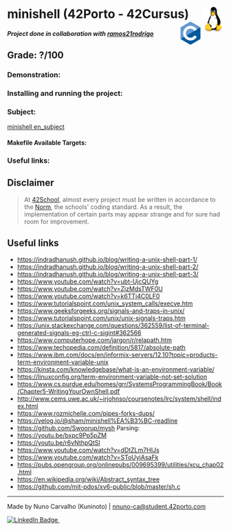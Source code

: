 # minishell (42Porto - 42Cursus) <img src="https://github.com/devicons/devicon/blob/master/icons/linux/linux-original.svg" title="Linux" alt="Linux Logo" width="50" height="60" align="right" />&nbsp; <img src="https://github.com/devicons/devicon/blob/master/icons/c/c-original.svg" title="C" alt="C Logo" width="55" height="55" align="right" />&nbsp;  

##### Project done in collaboration with [ramos21rodrigo](https://github.com/ramos21rodrigo)

## Grade: ?/100

###  Demonstration:

### Installing and running the project:

###  Subject:
[minishell en_subject](./extras/en.subject_minishell.pdf)

#### Makefile Available Targets:  

### Useful links:  

## Disclaimer
> At [42School](https://en.wikipedia.org/wiki/42_(school)), almost every project must be written in accordance to the [Norm](./extras/en_norm.pdf), the schools' coding standard. As a result, the implementation of certain parts may appear strange and for sure had room for improvement.

## Useful links
- https://indradhanush.github.io/blog/writing-a-unix-shell-part-1/
- https://indradhanush.github.io/blog/writing-a-unix-shell-part-2/
- https://indradhanush.github.io/blog/writing-a-unix-shell-part-3/
- https://www.youtube.com/watch?v=ubt-UjcQUYg
- https://www.youtube.com/watch?v=ZjzMdsTWF0U
- https://www.youtube.com/watch?v=k6TTj4C0LF0
- https://www.tutorialspoint.com/unix_system_calls/execve.htm
- https://www.geeksforgeeks.org/signals-and-traps-in-unix/
- https://www.tutorialspoint.com/unix/unix-signals-traps.htm
- https://unix.stackexchange.com/questions/362559/list-of-terminal-generated-signals-eg-ctrl-c-sigint#362566
- https://www.computerhope.com/jargon/r/relapath.htm
- https://www.techopedia.com/definition/5817/absolute-path
- https://www.ibm.com/docs/en/informix-servers/12.10?topic=products-term-environment-variable-unix
- https://kinsta.com/knowledgebase/what-is-an-environment-variable/
- https://linuxconfig.org/term-environment-variable-not-set-solution
- https://www.cs.purdue.edu/homes/grr/SystemsProgrammingBook/Book/Chapter5-WritingYourOwnShell.pdf
- http://www.cems.uwe.ac.uk/~irjohnso/coursenotes/lrc/system/shell/index.html
- https://www.rozmichelle.com/pipes-forks-dups/
- https://velog.io/@sham/minishell%EA%B3%BC-readline
- https://github.com/Swoorup/mysh
Parsing:
- https://youtu.be/bxpc9Pp5pZM
- https://youtu.be/r6vNthpQtSI
- https://www.youtube.com/watch?v=dDtZLm7HIJs
- https://www.youtube.com/watch?v=SToUyjAsaFk
- https://pubs.opengroup.org/onlinepubs/009695399/utilities/xcu_chap02.html
- https://en.wikipedia.org/wiki/Abstract_syntax_tree
- https://github.com/mit-pdos/xv6-public/blob/master/sh.c


---
Made by Nuno Carvalho (Kuninoto) | nnuno-ca@student.42porto.com  
<div id="badge"> <a href="https://www.linkedin.com/in/nuno-carvalho-218822247"/> <img src="https://img.shields.io/badge/LinkedIn-blue?style=for-the-badge&logo=linkedin&logoColor=white" alt="LinkedIn Badge"/>&nbsp;

